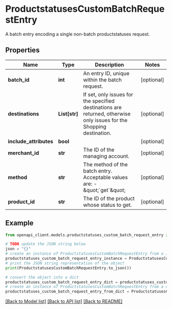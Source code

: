 # ProductstatusesCustomBatchRequestEntry

A batch entry encoding a single non-batch productstatuses request.

## Properties

Name | Type | Description | Notes
------------ | ------------- | ------------- | -------------
**batch_id** | **int** | An entry ID, unique within the batch request. | [optional] 
**destinations** | **List[str]** | If set, only issues for the specified destinations are returned, otherwise only issues for the Shopping destination. | [optional] 
**include_attributes** | **bool** |  | [optional] 
**merchant_id** | **str** | The ID of the managing account. | [optional] 
**method** | **str** | The method of the batch entry. Acceptable values are: - \&quot;&#x60;get&#x60;\&quot;  | [optional] 
**product_id** | **str** | The ID of the product whose status to get. | [optional] 

## Example

```python
from openapi_client.models.productstatuses_custom_batch_request_entry import ProductstatusesCustomBatchRequestEntry

# TODO update the JSON string below
json = "{}"
# create an instance of ProductstatusesCustomBatchRequestEntry from a JSON string
productstatuses_custom_batch_request_entry_instance = ProductstatusesCustomBatchRequestEntry.from_json(json)
# print the JSON string representation of the object
print(ProductstatusesCustomBatchRequestEntry.to_json())

# convert the object into a dict
productstatuses_custom_batch_request_entry_dict = productstatuses_custom_batch_request_entry_instance.to_dict()
# create an instance of ProductstatusesCustomBatchRequestEntry from a dict
productstatuses_custom_batch_request_entry_from_dict = ProductstatusesCustomBatchRequestEntry.from_dict(productstatuses_custom_batch_request_entry_dict)
```
[[Back to Model list]](../README.md#documentation-for-models) [[Back to API list]](../README.md#documentation-for-api-endpoints) [[Back to README]](../README.md)


